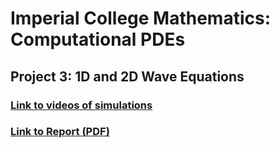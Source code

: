 # Imperial College Mathematics: Computational PDEs

## Project 3: 1D and 2D Wave Equations
### [Link to videos of simulations](https://leonwu4951.github.io/comp-pdes/)
### [Link to Report (PDF)](https://github.com/leonwu4951/comp-pdes/blob/master/Report.pdf)
